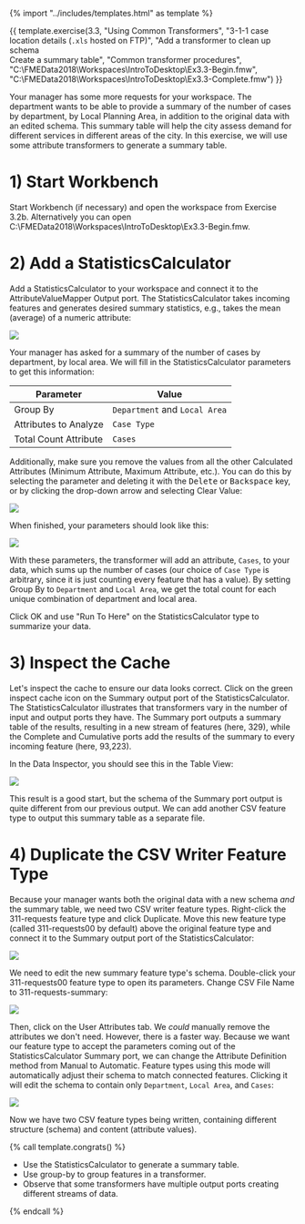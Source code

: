 <!-- With common transformers: Attributes, Calculations, Filtering, Joining, Spatial -->

{% import "../includes/templates.html" as template %}

{{ template.exercise(3.3,
               "Using Common Transformers",
               "3-1-1 case location details (<code>.xls</code> hosted on FTP)",
               "Add a transformer to clean up schema<br>Create a summary table",
               "Common transformer procedures",
               "C:\\FMEData2018\\Workspaces\\IntroToDesktop\\Ex3.3-Begin.fmw",
               "C:\\FMEData2018\\Workspaces\\IntroToDesktop\\Ex3.3-Complete.fmw")
}}

Your manager has some more requests for your workspace. The department wants to be able to provide a summary of the number of cases by department, by Local Planning Area, in addition to the original data with an edited schema. This summary table will help the city assess demand for different services in different areas of the city. In this exercise, we will use some attribute transformers to generate a summary table.

# 1) Start Workbench

Start Workbench (if necessary) and open the workspace from Exercise 3.2b. Alternatively you can open C:\\FMEData2018\\Workspaces\\IntroToDesktop\\Ex3.3-Begin.fmw.

# 2) Add a StatisticsCalculator

Add a StatisticsCalculator to your workspace and connect it to the AttributeValueMapper Output port. The StatisticsCalculator takes incoming features and generates desired summary statistics, e.g., takes the mean (average) of a numeric attribute:

![](./Images/stats-calc.png)

Your manager has asked for a summary of the number of cases by department, by local area. We will fill in the StatisticsCalculator parameters to get this information:

|Parameter|Value|
|-|-|
|Group By|`Department` and `Local Area`|
|Attributes to Analyze|`Case Type`|
|Total Count Attribute|`Cases`|

Additionally, make sure you remove the values from all the other Calculated Attributes (Minimum Attribute, Maximum Attribute, etc.). You can do this by selecting the parameter and deleting it with the <kbd>Delete</kbd> or <kbd>Backspace</kbd> key, or by clicking the drop-down arrow and selecting Clear Value:

![](./Images/stats-calc-clear-value.png)

When finished, your parameters should look like this:

![](./Images/stats-calc-parameters.png)

With these parameters, the transformer will add an attribute, `Cases`, to your data, which sums up the number of cases (our choice of `Case Type` is arbitrary, since it is just counting every feature that has a value). By setting Group By to `Department` and `Local Area`, we get the total count for each unique combination of department and local area.

Click OK and use "Run To Here" on the StatisticsCalculator type to summarize your data.

# 3) Inspect the Cache

Let's inspect the cache to ensure our data looks correct. Click on the green inspect cache icon on the Summary output port of the StatisticsCalculator. The StatisticsCalculator illustrates that transformers vary in the number of input and output ports they have. The Summary port outputs a summary table of the results, resulting in a new stream of features (here, 329), while the Complete and Cumulative ports add the results of the summary to every incoming feature (here, 93,223).

In the Data Inspector, you should see this in the Table View:

![](./Images/stats-calc-table.png)

This result is a good start, but the schema of the Summary port output is quite different from our previous output. We can add another CSV feature type to output this summary table as a separate file.

# 4) Duplicate the CSV Writer Feature Type

Because your manager wants both the original data with a new schema _and_ the summary table, we need two CSV writer feature types. Right-click the 311-requests feature type and click Duplicate. Move this new feature type (called 311-requests00 by default) above the original feature type and connect it to the Summary output port of the StatisticsCalculator:

![](./Images/new-csv-feature-type.png)

We need to edit the new summary feature type's schema. Double-click your 311-requests00 feature type to open its parameters. Change CSV File Name to 311-requests-summary:

![](./Images/feature-type-rename.png)

Then, click on the User Attributes tab. We _could_ manually remove the attributes we don't need. However, there is a faster way. Because we want our feature type to accept the parameters coming out of the StatisticsCalculator Summary port, we can change the Attribute Definition method from Manual to Automatic. Feature types using this mode will automatically adjust their schema to match connected features. Clicking it will edit the schema to contain only `Department`, `Local Area`, and `Cases`:

![](./Images/automatic.png)

<!--- remove other time attributes? -->

Now we have two CSV feature types being written, containing different structure (schema) and content (attribute values).

{% call template.congrats() %}

<ul>
  <li>Use the StatisticsCalculator to generate a summary table.</li>
  <li>Use group-by to group features in a transformer.</li>
  <li>Observe that some transformers have multiple output ports creating different streams of data.</li>
</ul>

{% endcall %}
